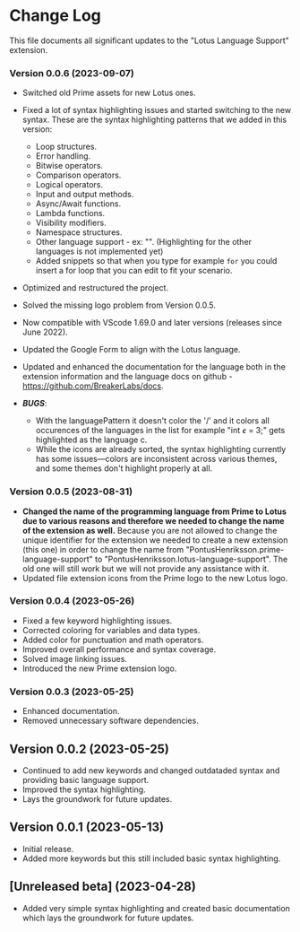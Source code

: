 # Change Log

This file documents all significant updates to the "Lotus Language Support" extension.

### Version 0.0.6 (2023-09-07)

- Switched old Prime assets for new Lotus ones.
- Fixed a lot of syntax highlighting issues and started switching to the new syntax. These are the syntax highlighting patterns that we added in this version:
  - Loop structures.
  - Error handling.
  - Bitwise operators.
  - Comparison operators.
  - Logical operators.
  - Input and output methods.
  - Async/Await functions.
  - Lambda functions.
  - Visibility modifiers.
  - Namespace structures.
  - Other language support - ex: "<c></c>". (Highlighting for the other languages is not implemented yet)
  - Added snippets so that when you type for example `for` you could insert a for loop that you can edit to fit your scenario.
- Optimized and restructured the project.
- Solved the missing logo problem from Version 0.0.5.
- Now compatible with VScode 1.69.0 and later versions (releases since June 2022).
- Updated the Google Form to align with the Lotus language.
- Updated and enhanced the documentation for the language both in the extension information and the language docs on github - https://github.com/BreakerLabs/docs.

- **_BUGS_**:
  - With the languagePattern it doesn't color the '/' and it colors all occurences of the languages in the list for example "int **_`c`_** = 3;" gets highlighted as the language c.
  - While the icons are already sorted, the syntax highlighting currently has some issues—colors are inconsistent across various themes, and some themes don't highlight properly at all.

### Version 0.0.5 (2023-08-31)

- **Changed the name of the programming language from Prime to Lotus due to various reasons and therefore we needed to change the name of the extension as well.** Because you are not allowed to change the unique identifier for the extension we needed to create a new extension (this one) in order to change the name from "PontusHenriksson.prime-language-support" to "PontusHenriksson.lotus-language-support". The old one will still work but we will not provide any assistance with it.
- Updated file extension icons from the Prime logo to the new Lotus logo.

### Version 0.0.4 (2023-05-26)

- Fixed a few keyword highlighting issues.
- Corrected coloring for variables and data types.
- Added color for punctuation and math operators.
- Improved overall performance and syntax coverage.
- Solved image linking issues.
- Introduced the new Prime extension logo.

### Version 0.0.3 (2023-05-25)

- Enhanced documentation.
- Removed unnecessary software dependencies.

## Version 0.0.2 (2023-05-25)

- Continued to add new keywords and changed outdataded syntax and providing basic language support.
- Improved the syntax highlighting.
- Lays the groundwork for future updates.

## Version 0.0.1 (2023-05-13)

- Initial release.
- Added more keywords but this still included basic syntax highlighting.

## [Unreleased beta] (2023-04-28)

- Added very simple syntax highlighting and created basic documentation which lays the groundwork for future updates.
